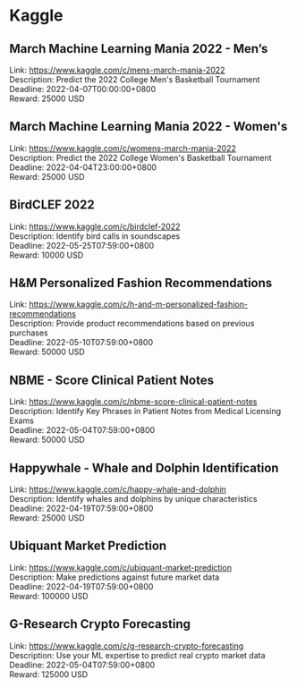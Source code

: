 # Kaggle



## March Machine Learning Mania 2022 - Men’s

Link: https://www.kaggle.com/c/mens-march-mania-2022  
Description: Predict the 2022 College Men's Basketball Tournament  
Deadline: 2022-04-07T00:00:00+0800  
Reward: 25000 USD  


## March Machine Learning Mania 2022 - Women's

Link: https://www.kaggle.com/c/womens-march-mania-2022  
Description: Predict the 2022 College Women's Basketball Tournament  
Deadline: 2022-04-04T23:00:00+0800  
Reward: 25000 USD  


## BirdCLEF 2022

Link: https://www.kaggle.com/c/birdclef-2022  
Description: Identify bird calls in soundscapes  
Deadline: 2022-05-25T07:59:00+0800  
Reward: 10000 USD  


## H&M Personalized Fashion Recommendations

Link: https://www.kaggle.com/c/h-and-m-personalized-fashion-recommendations  
Description: Provide product recommendations based on previous purchases  
Deadline: 2022-05-10T07:59:00+0800  
Reward: 50000 USD  


## NBME - Score Clinical Patient Notes

Link: https://www.kaggle.com/c/nbme-score-clinical-patient-notes  
Description: Identify Key Phrases in Patient Notes from Medical Licensing Exams  
Deadline: 2022-05-04T07:59:00+0800  
Reward: 50000 USD  


## Happywhale - Whale and Dolphin Identification

Link: https://www.kaggle.com/c/happy-whale-and-dolphin  
Description: Identify whales and dolphins by unique characteristics  
Deadline: 2022-04-19T07:59:00+0800  
Reward: 25000 USD  


## Ubiquant Market Prediction

Link: https://www.kaggle.com/c/ubiquant-market-prediction  
Description: Make predictions against future market data  
Deadline: 2022-04-19T07:59:00+0800  
Reward: 100000 USD  


## G-Research Crypto Forecasting 

Link: https://www.kaggle.com/c/g-research-crypto-forecasting  
Description: Use your ML expertise to predict real crypto market data  
Deadline: 2022-05-04T07:59:00+0800  
Reward: 125000 USD  

